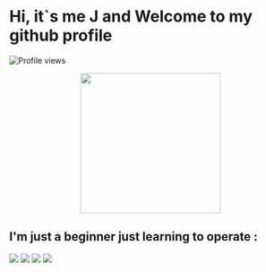 # Hi, it`s me J and Welcome to my github profile
![Profile views](https://komarev.com/ghpvc/?username=xditya&label=Profile%20views)

<p align="center">
  <img width="250" src="https://1.bp.blogspot.com/-rO5EPCM0fpQ/XwhrWUCJyMI/AAAAAAAAJXk/D9hONji-Cw0I53A_9bmGg5Ir_MOeQQO7gCPcBGAYYCw/s660/ninja.gif">
</p>



## I'm just a beginner just learning to operate :

![](https://img.shields.io/badge/KaliLinux-557C94.svg?style=for-the-badge&logo=Kali-Linux&logoColor=white)
![](https://img.shields.io/badge/Python-3776AB.svg?style=for-the-badge&logo=Python&logoColor=white)
![](https://img.shields.io/badge/node.js-6DA55F?style=for-the-badge&logo=node.js&logoColor=white)
![](https://img.shields.io/badge/javascript-%23323330.svg?style=for-the-badge&logo=javascript&logoColor=%23F7DF1E)
